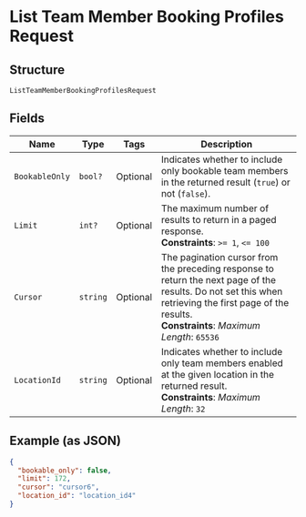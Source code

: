 
# List Team Member Booking Profiles Request

## Structure

`ListTeamMemberBookingProfilesRequest`

## Fields

| Name | Type | Tags | Description |
|  --- | --- | --- | --- |
| `BookableOnly` | `bool?` | Optional | Indicates whether to include only bookable team members in the returned result (`true`) or not (`false`). |
| `Limit` | `int?` | Optional | The maximum number of results to return in a paged response.<br>**Constraints**: `>= 1`, `<= 100` |
| `Cursor` | `string` | Optional | The pagination cursor from the preceding response to return the next page of the results. Do not set this when retrieving the first page of the results.<br>**Constraints**: *Maximum Length*: `65536` |
| `LocationId` | `string` | Optional | Indicates whether to include only team members enabled at the given location in the returned result.<br>**Constraints**: *Maximum Length*: `32` |

## Example (as JSON)

```json
{
  "bookable_only": false,
  "limit": 172,
  "cursor": "cursor6",
  "location_id": "location_id4"
}
```


